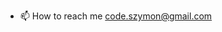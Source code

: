 
- 📫 How to reach me code.szymon@gmail.com


<!---
JustSkorpion/JustSkorpion is a ✨ special ✨ repository because its `README.md` (this file) appears on your GitHub profile.
You can click the Preview link to take a look at your changes.
--->
